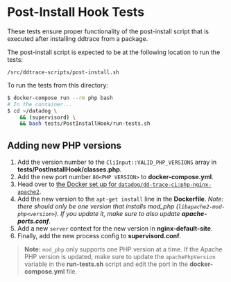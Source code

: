 # Post-Install Hook Tests

These tests ensure proper functionality of the post-install script that is executed after installing ddtrace from a package.

The post-install script is expected to be at the following location to run the tests:

```
/src/ddtrace-scripts/post-install.sh
```

To run the tests from this directory:

```bash
$ docker-compose run --rm php bash
# In the container...
$ cd ~/datadog \
    && (supervisord) \
    && bash tests/PostInstallHook/run-tests.sh
```

## Adding new PHP versions

1. Add the version number to the `CliInput::VALID_PHP_VERSIONS` array in **tests/PostInstallHook/classes.php**.
2. Add the new port number `80<PHP VERSION>` to **docker-compose.yml**.
3. Head over to [the Docker set up for `datadog/dd-trace-ci:php-nginx-apache2`](https://github.com/DataDog/dd-trace-ci/tree/master/php/nginx-apache2).
4. Add the new version to the `apt-get install` line in the **Dockerfile**. _Note: there should only be one version that installs mod_php (`libapache2-mod-php<version>`). If you update it, make sure to also update **apache-ports.conf**._
5. Add a new `server` context for the new version in **nginx-default-site**. 
6. Finally, add the new process config to **supervisord.conf**.

> **Note:** `mod_php` only supports one PHP version at a time. If the Apache PHP version is updated, make sure to update the `apachePhpVersion` variable in the **run-tests.sh** script and edit the port in the **docker-compose.yml** file.
